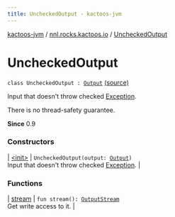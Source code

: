 ```yaml
---
title: UncheckedOutput - kactoos-jvm
---
```


[kactoos-jvm](../../index.html) / [nnl.rocks.kactoos.io](../index.html) / [UncheckedOutput](./index.html)

# UncheckedOutput

`class UncheckedOutput : `[`Output`](../../nnl.rocks.kactoos/-output/index.html) [(source)](https://github.com/neonailol/kactoos/blob/master/kactoos-jvm/src/main/kotlin/nnl/rocks/kactoos/io/UncheckedOutput.kt#L18)

Input that doesn't throw checked [Exception](https://kotlinlang.org/api/latest/jvm/stdlib/kotlin/-exception/index.html).

There is no thread-safety guarantee.

**Since**
0.9

### Constructors

| [&lt;init&gt;](-init-.html) | `UncheckedOutput(output: `[`Output`](../../nnl.rocks.kactoos/-output/index.html)`)`<br>Input that doesn't throw checked [Exception](https://kotlinlang.org/api/latest/jvm/stdlib/kotlin/-exception/index.html). |

### Functions

| [stream](stream.html) | `fun stream(): `[`OutputStream`](http://docs.oracle.com/javase/8/docs/api/java/io/OutputStream.html)<br>Get write access to it. |

